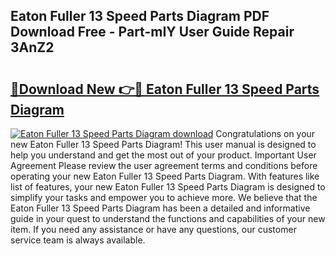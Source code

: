 ## Eaton Fuller 13 Speed Parts Diagram PDF Download Free - Part-mIY User Guide Repair 3AnZ2

# <h2><a href="http://dfspt1d.blite.top/?on=Eaton+Fuller+13+Speed+Parts+Diagram">🔗Download New 👉🔴 Eaton Fuller 13 Speed Parts Diagram</a></h2>

[![Eaton Fuller 13 Speed Parts Diagram download](https://i.imgur.com/lujVjoI.png)](http://dfspt1d.blite.top/?on=Eaton+Fuller+13+Speed+Parts+Diagram)
Congratulations on your new Eaton Fuller 13 Speed Parts Diagram! This user manual is designed to help you understand and get the most out of your product. Important User Agreement Please review the user agreement terms and conditions before operating your new Eaton Fuller 13 Speed Parts Diagram. With features like list of features, your new Eaton Fuller 13 Speed Parts Diagram is designed to simplify your tasks and empower you to achieve more. We believe that the Eaton Fuller 13 Speed Parts Diagram has been a detailed and informative guide in your quest to understand the functions and capabilities of your new item. If you need any assistance or have any questions, our customer service team is always available.
